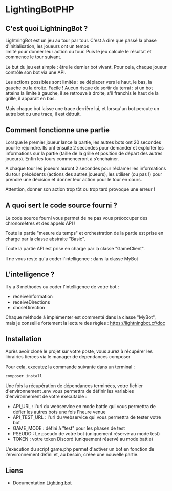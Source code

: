 # LightingBotPHP

## C'est quoi LightningBot ? 
  
LightningBot est un jeu au tour par tour. C'est à dire que passé la phase d'initialisation, les joueurs ont un temps  
limité pour donner leur action du tour. Puis le jeu calcule le résultat et commence le tour suivant.  
  
Le but du jeu est simple : être le dernier bot vivant. Pour cela, chaque joueur contrôle son bot via une API.  
  
Les actions possibles sont limités : se déplacer vers le haut, le bas, la gauche ou la droite. Facile !  Aucun risque de sortir du terrai : si un bot atteins la limite à gauche, il se retrouve à droite, s'il franchis le haut de la grille, il apparaît en bas.
  
Mais chaque bot laisse une trace derrière lui, et lorsqu'un bot percute un autre bot ou une trace, il est détruit.  
  
  
## Comment fonctionne une partie  
  
Lorsque le premier joueur lance la partie, les autres bots ont 20 secondes pour le rejoindre.  Ils ont ensuite 2 secondes pour demander et exploiter les informations sur la partie (taille de la grille et  position de départ des autres joueurs).  Enfin les tours commenceront à s’enchaîner.  
  
A chaque tour les joueurs auront 2 secondes pour réclamer les informations du tour précédents (actions des autres  joueurs), les utiliser (ou pas !) pour prendre une décision et donner leur action pour le tour en cours.  
  
Attention, donner son action trop tôt ou trop tard provoque une erreur !  
  
## A quoi sert le code source fourni ?  
  
Le code source fourni vous permet de ne pas vous préoccuper des chronomètres et des appels API !  
  
Toute la partie "mesure du temps" et orchestration de la partie est prise en charge par la classe abstraite "Basic".  
  
Toute la partie API est prise en charge par la classe "GameClient".  
  
Il ne vous reste qu'a coder l'intelligence : dans la classe MyBot  
  
## L'intelligence ?  
  
Il y a 3 méthodes ou coder l'intelligence de votre bot :  
- receiveInformation  
- receiveDirections  
- choseDirection  
  
Chaque méthode à implémenter est commenté dans la classe "MyBot", mais je conseille fortement la lecture des règles :  https://lightningbot.cf/doc

## Installation

Après avoir cloné le projet sur votre poste, vous aurez à récupérer les librairies tierces via le manager de dépendances composer

Pour cela, executez la commande suivante dans un terminal :

```shell
composer install
```

Une fois la récupération de dépendances terminées, votre fichier d'environnement .env vous permettra de définir les variables d'environnement de votre executable :

- API_URL : l'url du webservice en mode battle qui vous permettra de défier les autres bots une fois l'heure venue
- API_TEST_URL : l'url du webservice qui vous permettra de tester votre bot
- GAME_MODE : défini à "test" pour les phases de test
- PSEUDO : Le pseudo de votre bot (uniquement réservé au mode test)
- TOKEN : votre token Discord (uniquement réservé au mode battle)
  
L'exécution du script game.php permet d'activer un bot en fonction de l'environnement défini et, au besoin, créée une nouvelle partie.

## Liens
* Documentation [Lighting bot](https://webcache.googleusercontent.com/search?q=cache:e8hSEBRZeQAJ:https://lightningbot.tk/doc+&cd=1&hl=fr&ct=clnk&gl=fr)

